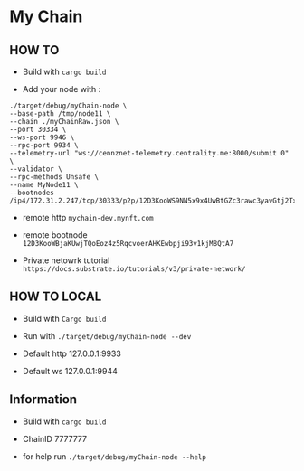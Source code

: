 
# My Chain

## HOW TO

* Build with `cargo build`

* Add your node with :
 ```
./target/debug/myChain-node \
--base-path /tmp/node11 \
--chain ./myChainRaw.json \
--port 30334 \
--ws-port 9946 \
--rpc-port 9934 \
--telemetry-url "ws://cennznet-telemetry.centrality.me:8000/submit 0" \
--validator \
--rpc-methods Unsafe \
--name MyNode11 \
--bootnodes /ip4/172.31.2.247/tcp/30333/p2p/12D3KooWS9NN5x9x4UwBtGZc3rawc3yavGtj2TxPjd3RY7jHZYx6
```

* remote http `mychain-dev.mynft.com`

* remote bootnode `12D3KooWBjaKUwjTQoEoz4z5RqcvoerAHKEwbpji93v1kjM8QtA7`

* Private netowrk tutorial `https://docs.substrate.io/tutorials/v3/private-network/`

## HOW TO LOCAL

* Build with `Cargo build`

* Run with `./target/debug/myChain-node --dev`

* Default http 127.0.0.1:9933

* Default ws 127.0.0.1:9944

## Information

* Build with `cargo build`

* ChainID 7777777

* for help run `./target/debug/myChain-node --help`
